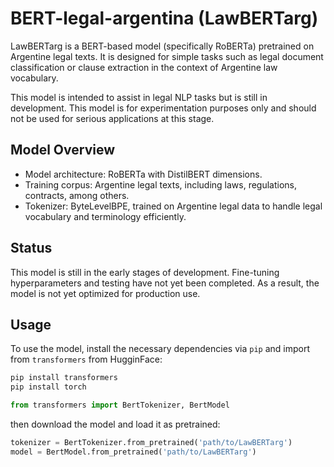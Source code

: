 # BERT-legal-argentina (LawBERTarg)

LawBERTarg is a BERT-based model (specifically RoBERTa) pretrained on Argentine legal texts. It is designed for simple tasks such as legal document classification or clause extraction in the context of Argentine law vocabulary.

This model is intended to assist in legal NLP tasks but is still in development. This model is for experimentation purposes only and should not be used for serious applications at this stage.

## Model Overview

- Model architecture: RoBERTa with DistilBERT dimensions.
- Training corpus: Argentine legal texts, including laws, regulations, contracts, among others.
- Tokenizer: ByteLevelBPE, trained on Argentine legal data to handle legal vocabulary and terminology efficiently.

## Status

This model is still in the early stages of development. Fine-tuning hyperparameters and testing have not yet been completed. As a result, the model is not yet optimized for production use.

## Usage

To use the model, install the necessary dependencies via `pip` and import from `transformers` from HugginFace:

```bash
pip install transformers
pip install torch
```

```python
from transformers import BertTokenizer, BertModel
```

then download the model and load it as pretrained:

```python
tokenizer = BertTokenizer.from_pretrained('path/to/LawBERTarg')
model = BertModel.from_pretrained('path/to/LawBERTarg')
```